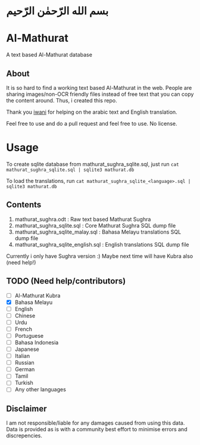 # بسم الله الرّحمٰن الرّحيم

# Al-Mathurat
A text based Al-Mathurat database

## About
It is so hard to find a working text based Al-Mathurat in the web. People are sharing images/non-OCR friendly files instead of free text that you can copy the content around. Thus, i created this repo.

Thank you [iwani](https://github.com/iwanikhalid) for helping on the arabic text and English translation.

Feel free to use and do a pull request and feel free to use. No license.

# Usage
To create sqlite database from mathurat_sughra_sqlite.sql, just run `cat mathurat_sughra_sqlite.sql | sqlite3 mathurat.db`

To load the translations, run `cat mathurat_sughra_sqlite_<language>.sql | sqlite3 mathurat.db`

## Contents
1. mathurat_sughra.odt : Raw text based Mathurat Sughra
2. mathurat_sughra_sqlite.sql : Core Mathurat Sughra SQL dump file
3. mathurat_sughra_sqlite_malay.sql : Bahasa Melayu translations SQL dump file
4. mathurat_sughra_sqlite_english.sql : English translations SQL dump file

Currently i only have Sughra version :) Maybe next time will have Kubra also (need help!)

## TODO (Need help/contributors)
- [ ] Al-Mathurat Kubra
- [x] Bahasa Melayu
- [ ] English
- [ ] Chinese
- [ ] Urdu
- [ ] French
- [ ] Portuguese
- [ ] Bahasa Indonesia
- [ ] Japanese
- [ ] Italian
- [ ] Russian
- [ ] German
- [ ] Tamil
- [ ] Turkish
- [ ] Any other languages

## Disclaimer
I am not responsible/liable for any damages caused from using this data. Data is provided as is with a community best effort to minimise errors and discrepencies.
